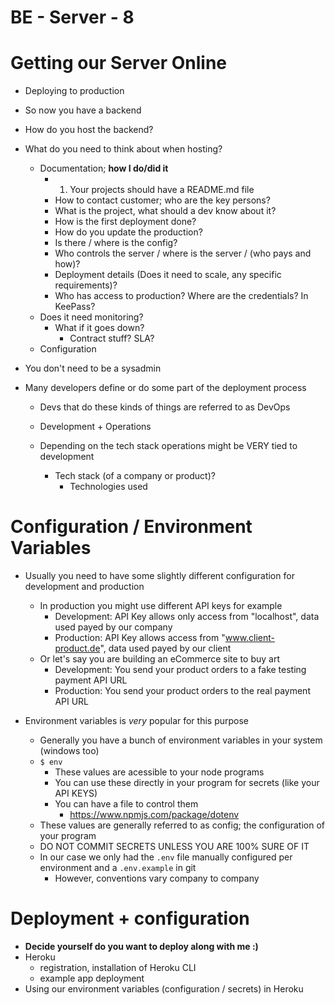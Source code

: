 # BE - Server - 8

# Getting our Server Online

- Deploying to production
- So now you have a backend
- How do you host the backend?
- What do you need to think about when hosting?
    - Documentation; **how I do/did it**
        - 1. Your projects should have a README.md file
        - How to contact customer; who are the key persons?
        - What is the project, what should a dev know about it?
        - How is the first deployment done?
        - How do you update the production?
        - Is there / where is the config?
        - Who controls the server / where is the server / (who pays and how)?
        - Deployment details (Does it need to scale, any specific requirements)?
        - Who has access to production? Where are the credentials? In KeePass?
    - Does it need monitoring?
        - What if it goes down?
            - Contract stuff? SLA?
    - Configuration

- You don't need to be a sysadmin
- Many developers define or do some part of the deployment process
    - Devs that do these kinds of things are referred to as DevOps
    - Development + Operations
    - Depending on the tech stack operations might be VERY tied to development

        - Tech stack (of a company or product)?
            - Technologies used

# Configuration / Environment Variables

- Usually you need to have some slightly different configuration for development and production
    - In production you might use different API keys for example
        - Development: API Key allows only access from "localhost", data used payed by our company
        - Production: API Key allows access from "www.client-product.de", data used payed by our client
    - Or let's say you are building an eCommerce site to buy art
        - Development: You send your product orders to a fake testing payment API URL
        - Production: You send your product orders to the real payment API URL

- Environment variables is _very_ popular for this purpose
    - Generally you have a bunch of environment variables in your system (windows too)
    - `$ env`
        - These values are acessible to your node programs
        - You can use these directly in your program for secrets (like your API KEYS)
        - You can have a file to control them
            - https://www.npmjs.com/package/dotenv
    - These values are generally referred to as config; the configuration of your program
    - DO NOT COMMIT SECRETS UNLESS YOU ARE 100% SURE OF IT
    - In our case we only had the `.env` file manually configured per environment and a `.env.example` in git
        - However, conventions vary company to company

# Deployment + configuration

- **Decide yourself do you want to deploy along with me :)**
- Heroku
    - registration, installation of Heroku CLI
    - example app deployment
- Using our environment variables (configuration / secrets) in Heroku
